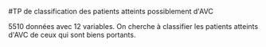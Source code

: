 #TP de classification des patients atteints possiblement d'AVC

5510 données avec 12 variables.
On cherche à classifier les patients atteints d'AVC de ceux qui sont biens portants.
